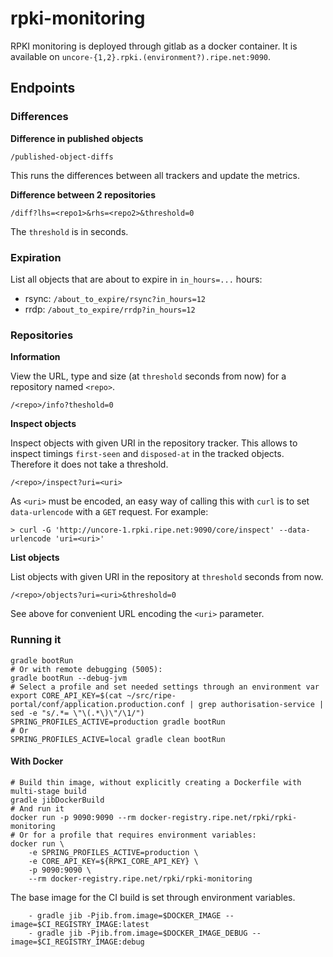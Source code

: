 # rpki-monitoring

RPKI monitoring is deployed through gitlab as a docker container. It is available
on `uncore-{1,2}.rpki.(environment?).ripe.net:9090`.

## Endpoints

### Differences

__Difference in published objects__

```
/published-object-diffs
```

This runs the differences between all trackers and update the metrics.

__Difference between 2 repositories__

```
/diff?lhs=<repo1>&rhs=<repo2>&threshold=0
```

The `threshold` is in seconds.

### Expiration

List all objects that are about to expire in `in_hours=...` hours:

* rsync: `/about_to_expire/rsync?in_hours=12`
* rrdp: `/about_to_expire/rrdp?in_hours=12`

### Repositories

__Information__

View the URL, type and size (at `threshold` seconds from now) for a repository
named `<repo>`.

```
/<repo>/info?theshold=0
```

__Inspect objects__

Inspect objects with given URI in the repository tracker. This allows to inspect
timings `first-seen` and `disposed-at` in the tracked objects. Therefore it does
not take a threshold.

```
/<repo>/inspect?uri=<uri>
```

As `<uri>` must be encoded, an easy way of calling this with `curl` is to set
`data-urlencode` with a `GET` request. For example:

```
> curl -G 'http://uncore-1.rpki.ripe.net:9090/core/inspect' --data-urlencode 'uri=<uri>'
```

__List objects__


List objects with given URI in the repository at `threshold` seconds from now.

```
/<repo>/objects?uri=<uri>&threshold=0
```

See above for convenient URL encoding the `<uri>` parameter.

### Running it

```
gradle bootRun
# Or with remote debugging (5005):
gradle bootRun --debug-jvm
# Select a profile and set needed settings through an environment var
export CORE_API_KEY=$(cat ~/src/ripe-portal/conf/application.production.conf | grep authorisation-service | sed -e "s/.*= \"\(.*\)\"/\1/")
SPRING_PROFILES_ACTIVE=production gradle bootRun
# Or
SPRING_PROFILES_ACIVE=local gradle clean bootRun
```

#### With Docker

```
# Build thin image, without explicitly creating a Dockerfile with multi-stage build
gradle jibDockerBuild
# And run it
docker run -p 9090:9090 --rm docker-registry.ripe.net/rpki/rpki-monitoring
# Or for a profile that requires environment variables:
docker run \
	-e SPRING_PROFILES_ACTIVE=production \
	-e CORE_API_KEY=${RPKI_CORE_API_KEY} \
	-p 9090:9090 \
	--rm docker-registry.ripe.net/rpki/rpki-monitoring
```

The base image for the CI build is set through environment variables.
```
    - gradle jib -Pjib.from.image=$DOCKER_IMAGE --image=$CI_REGISTRY_IMAGE:latest
    - gradle jib -Pjib.from.image=$DOCKER_IMAGE_DEBUG --image=$CI_REGISTRY_IMAGE:debug
```
